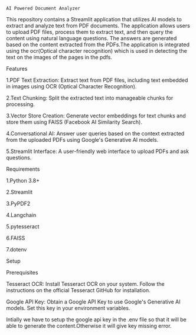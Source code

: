                                                                                 AI Powered Document Analyzer


This repository contains a Streamlit application that utilizes AI models to extract and analyze text from PDF documents. The application allows users to upload PDF files, process them to extract text, and then query the content using natural language questions. 
The answers are generated based on the content extracted from the PDFs.The application is integrated using the ocr(Optical character recognition) which is used in detecting the text on the images of the pages in the pdfs.


Features

1.PDF Text Extraction: Extract text from PDF files, including text embedded in images using OCR (Optical Character Recognition).

2.Text Chunking: Split the extracted text into manageable chunks for processing.

3.Vector Store Creation: Generate vector embeddings for text chunks and store them using FAISS (Facebook AI Similarity Search).

4.Conversational AI: Answer user queries based on the context extracted from the uploaded PDFs using Google's Generative AI models.

5.Streamlit Interface: A user-friendly web interface to upload PDFs and ask questions.

Requirements

1.Python 3.8+

2.Streamlit

3.PyPDF2

4.Langchain

5.pytesseract

6.FAISS

7.dotenv

Setup

Prerequisites

Tesseract OCR: Install Tesseract OCR on your system. Follow the instructions on the official Tesseract GitHub for installation.

Google API Key: Obtain a Google API Key to use Google's Generative AI models. Set this key in your environment variables.

Intially we have to setup the google api key in the .env file so that it will be able to generate the content.Otherwise it will give key missing error.
